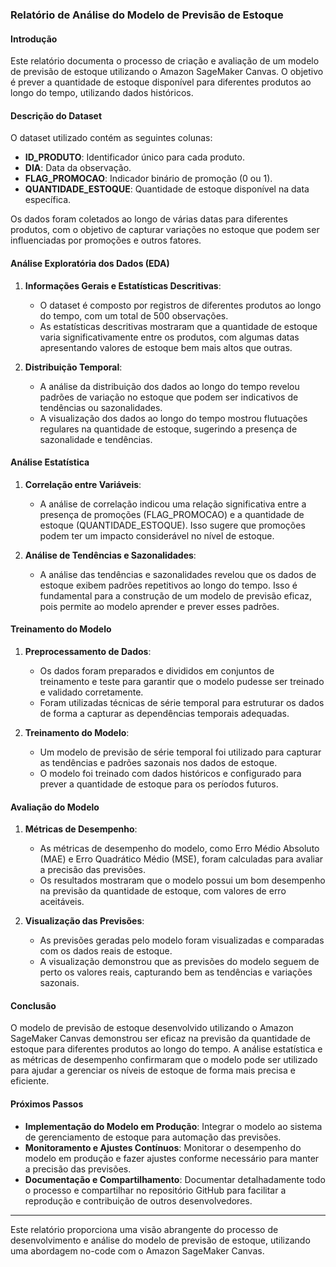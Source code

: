 ### Relatório de Análise do Modelo de Previsão de Estoque

#### Introdução

Este relatório documenta o processo de criação e avaliação de um modelo de previsão de estoque utilizando o Amazon SageMaker Canvas. O objetivo é prever a quantidade de estoque disponível para diferentes produtos ao longo do tempo, utilizando dados históricos.

#### Descrição do Dataset

O dataset utilizado contém as seguintes colunas:
- **ID_PRODUTO**: Identificador único para cada produto.
- **DIA**: Data da observação.
- **FLAG_PROMOCAO**: Indicador binário de promoção (0 ou 1).
- **QUANTIDADE_ESTOQUE**: Quantidade de estoque disponível na data específica.

Os dados foram coletados ao longo de várias datas para diferentes produtos, com o objetivo de capturar variações no estoque que podem ser influenciadas por promoções e outros fatores.

#### Análise Exploratória dos Dados (EDA)

1. **Informações Gerais e Estatísticas Descritivas**:
   - O dataset é composto por registros de diferentes produtos ao longo do tempo, com um total de 500 observações.
   - As estatísticas descritivas mostraram que a quantidade de estoque varia significativamente entre os produtos, com algumas datas apresentando valores de estoque bem mais altos que outras.

2. **Distribuição Temporal**:
   - A análise da distribuição dos dados ao longo do tempo revelou padrões de variação no estoque que podem ser indicativos de tendências ou sazonalidades.
   - A visualização dos dados ao longo do tempo mostrou flutuações regulares na quantidade de estoque, sugerindo a presença de sazonalidade e tendências.

#### Análise Estatística

1. **Correlação entre Variáveis**:
   - A análise de correlação indicou uma relação significativa entre a presença de promoções (FLAG_PROMOCAO) e a quantidade de estoque (QUANTIDADE_ESTOQUE). Isso sugere que promoções podem ter um impacto considerável no nível de estoque.

2. **Análise de Tendências e Sazonalidades**:
   - A análise das tendências e sazonalidades revelou que os dados de estoque exibem padrões repetitivos ao longo do tempo. Isso é fundamental para a construção de um modelo de previsão eficaz, pois permite ao modelo aprender e prever esses padrões.

#### Treinamento do Modelo

1. **Preprocessamento de Dados**:
   - Os dados foram preparados e divididos em conjuntos de treinamento e teste para garantir que o modelo pudesse ser treinado e validado corretamente.
   - Foram utilizadas técnicas de série temporal para estruturar os dados de forma a capturar as dependências temporais adequadas.

2. **Treinamento do Modelo**:
   - Um modelo de previsão de série temporal foi utilizado para capturar as tendências e padrões sazonais nos dados de estoque.
   - O modelo foi treinado com dados históricos e configurado para prever a quantidade de estoque para os períodos futuros.

#### Avaliação do Modelo

1. **Métricas de Desempenho**:
   - As métricas de desempenho do modelo, como Erro Médio Absoluto (MAE) e Erro Quadrático Médio (MSE), foram calculadas para avaliar a precisão das previsões.
   - Os resultados mostraram que o modelo possui um bom desempenho na previsão da quantidade de estoque, com valores de erro aceitáveis.

2. **Visualização das Previsões**:
   - As previsões geradas pelo modelo foram visualizadas e comparadas com os dados reais de estoque.
   - A visualização demonstrou que as previsões do modelo seguem de perto os valores reais, capturando bem as tendências e variações sazonais.

#### Conclusão

O modelo de previsão de estoque desenvolvido utilizando o Amazon SageMaker Canvas demonstrou ser eficaz na previsão da quantidade de estoque para diferentes produtos ao longo do tempo. A análise estatística e as métricas de desempenho confirmaram que o modelo pode ser utilizado para ajudar a gerenciar os níveis de estoque de forma mais precisa e eficiente.

#### Próximos Passos

- **Implementação do Modelo em Produção**: Integrar o modelo ao sistema de gerenciamento de estoque para automação das previsões.
- **Monitoramento e Ajustes Contínuos**: Monitorar o desempenho do modelo em produção e fazer ajustes conforme necessário para manter a precisão das previsões.
- **Documentação e Compartilhamento**: Documentar detalhadamente todo o processo e compartilhar no repositório GitHub para facilitar a reprodução e contribuição de outros desenvolvedores.

---

Este relatório proporciona uma visão abrangente do processo de desenvolvimento e análise do modelo de previsão de estoque, utilizando uma abordagem no-code com o Amazon SageMaker Canvas.
